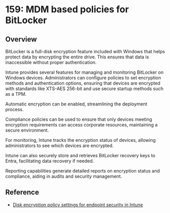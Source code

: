 # 159: MDM based policies for BitLocker

## Overview

BitLocker is a full-disk encryption feature included with Windows that helps protect data by encrypting the entire drive. This ensures that data is inaccessible without proper authentication.

Intune provides several  features for managing and monitoring BitLocker on Windows devices. Administrators can configure policies to set encryption methods and authentication options, ensuring that devices are encrypted with standards like XTS-AES 256-bit and use secure startup methods such as a TPM.

Automatic encryption can be enabled, streamlining the deployment process. 

Compliance policies can be used to ensure that only devices meeting encryption requirements can access corporate resources, maintaining a secure environment.

For monitoring, Intune tracks the encryption status of devices, allowing administrators to see which devices are encrypted. 

Intune can also securely store and retrieves BitLocker recovery keys to Entra, facilitating data recovery if needed. 

Reporting capabilities generate detailed reports on encryption status and compliance, aiding in audits and security management.

## Reference

* [Disk encryption policy settings for endpoint security in Intune](https://learn.microsoft.com/en-us/mem/intune/protect/endpoint-security-disk-encryption-profile-settings)

